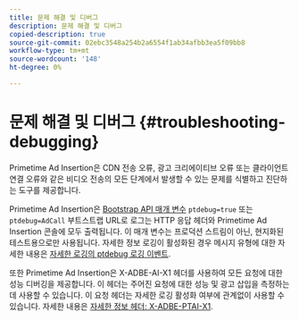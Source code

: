 ```yaml
---
title: 문제 해결 및 디버그
description: 문제 해결 및 디버그
copied-description: true
source-git-commit: 02ebc3548a254b2a6554f1ab34afbb3ea5f09bb8
workflow-type: tm+mt
source-wordcount: '148'
ht-degree: 0%

---
```


# 문제 해결 및 디버그 {#troubleshooting-debugging}

Primetime Ad Insertion은 CDN 전송 오류, 광고 크리에이티브 오류 또는 클라이언트 연결 오류와 같은 비디오 전송의 모든 단계에서 발생할 수 있는 문제를 식별하고 진단하는 도구를 제공합니다.

Primetime Ad Insertion은 [Bootstrap API 매개 변수](/help/primetime-ad-insertion/technical-reference/bootstrap-api.md) `ptdebug=true` 또는 `ptdebug=AdCall` 부트스트랩 URL로 로그는 HTTP 응답 헤더와 Primetime Ad Insertion 콘솔에 모두 출력됩니다. 이 매개 변수는 프로덕션 스트림이 아닌, 현지화된 테스트용으로만 사용됩니다. 자세한 정보 로깅이 활성화된 경우 메시지 유형에 대한 자세한 내용은 [자세한 로깅의 ptdebug 로깅 이벤트](verbose-logging.md#ptdebug-logging-events).

또한 Primetime Ad Insertion은 X-ADBE-AI-X1 헤더를 사용하여 모든 요청에 대한 성능 디버깅을 제공합니다. 이 헤더는 주어진 요청에 대한 성능 및 광고 삽입을 측정하는 데 사용할 수 있습니다. 이 요청 헤더는 자세한 로깅 활성화 여부에 관계없이 사용할 수 있습니다. 자세한 내용은 [자세한 정보 헤더: X-ADBE-PTAI-X1](debugging-headers.md).
